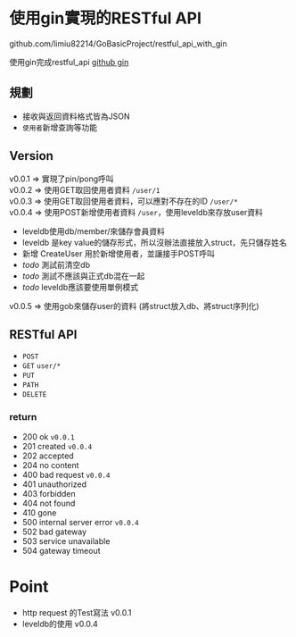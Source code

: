 # 使用gin實現的RESTful API

github.com/limiu82214/GoBasicProject/restful_api_with_gin

使用gin完成restful_api
[github gin](https://github.com/gin-gonic/gin)

## 規劃

* 接收與返回資料格式皆為JSON
* `使用者`新增查詢等功能

## Version

v0.0.1 => 實現了pin/pong呼叫  
v0.0.2 => 使用GET取回使用者資料 `/user/1`  
v0.0.3 => 使用GET取回使用者資料，可以應對不存在的ID `/user/*`  
v0.0.4 => 使用POST新增使用者資料 `/user`，使用leveldb來存放user資料  

* leveldb使用db/member/來儲存會員資料
* leveldb 是key value的儲存形式，所以沒辦法直接放入struct，先只儲存姓名
* 新增 CreateUser 用於新增使用者，並讓接手POST呼叫
* *todo* 測試前清空db
* *todo* 測試不應該與正式db混在一起
* *todo* leveldb應該要使用單例模式

v0.0.5 => 使用gob來儲存user的資料 (將struct放入db、將struct序列化)

## RESTful API

* `POST`
* `GET` `user/*`
* `PUT`
* `PATH`
* `DELETE`

### return

* 200 ok `v0.0.1`
* 201 created `v0.0.4`
* 202 accepted
* 204 no content
* 400 bad request `v0.0.4`
* 401 unauthorized
* 403 forbidden
* 404 not found
* 410 gone
* 500 internal server error `v0.0.4`
* 502 bad gateway
* 503 service unavailable
* 504 gateway timeout

# Point

* http request 的Test寫法 v0.0.1
* leveldb的使用 v0.0.4
